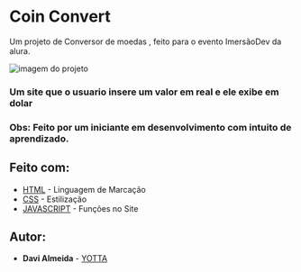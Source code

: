 
# Coin Convert

Um projeto de Conversor de moedas , feito para o evento ImersãoDev da alura.


![imagem do projeto](https://imgur.com/Af9NxHw)

### Um site que o usuario insere um valor em real e ele exibe em dolar
### Obs: Feito  por um  iniciante em desenvolvimento  com  intuito  de aprendizado.





## Feito com:

* [HTML]("https://developer.mozilla.org/pt-BR/docs/Web/HTML") - Linguagem de Marcação
* [CSS]("https://www.w3schools.com/css/") - Estilização
* [JAVASCRIPT]("https://developer.mozilla.org/pt-BR/docs/Web/JavaScript") - Funções no Site


## Autor:

* **Davi Almeida** - [YOTTA](https://github.com/yotta0)






